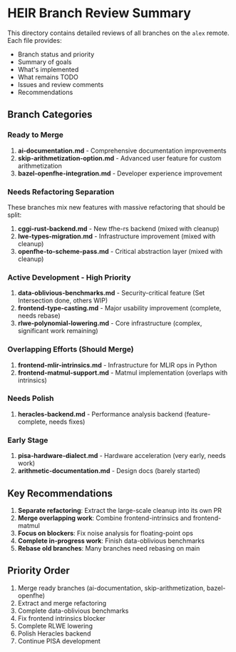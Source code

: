 # HEIR Branch Review Summary

This directory contains detailed reviews of all branches on the `alex` remote.
Each file provides:

- Branch status and priority
- Summary of goals
- What's implemented
- What remains TODO
- Issues and review comments
- Recommendations

## Branch Categories

### Ready to Merge

1. **ai-documentation.md** - Comprehensive documentation improvements
1. **skip-arithmetization-option.md** - Advanced user feature for custom
   arithmetization
1. **bazel-openfhe-integration.md** - Developer experience improvement

### Needs Refactoring Separation

These branches mix new features with massive refactoring that should be split:

1. **cggi-rust-backend.md** - New tfhe-rs backend (mixed with cleanup)
1. **lwe-types-migration.md** - Infrastructure improvement (mixed with cleanup)
1. **openfhe-to-scheme-pass.md** - Critical abstraction layer (mixed with
   cleanup)

### Active Development - High Priority

1. **data-oblivious-benchmarks.md** - Security-critical feature (Set
   Intersection done, others WIP)
1. **frontend-type-casting.md** - Major usability improvement (complete, needs
   rebase)
1. **rlwe-polynomial-lowering.md** - Core infrastructure (complex, significant
   work remaining)

### Overlapping Efforts (Should Merge)

1. **frontend-mlir-intrinsics.md** - Infrastructure for MLIR ops in Python
1. **frontend-matmul-support.md** - Matmul implementation (overlaps with
   intrinsics)

### Needs Polish

1. **heracles-backend.md** - Performance analysis backend (feature-complete,
   needs fixes)

### Early Stage

1. **pisa-hardware-dialect.md** - Hardware acceleration (very early, needs work)
1. **arithmetic-documentation.md** - Design docs (barely started)

## Key Recommendations

1. **Separate refactoring**: Extract the large-scale cleanup into its own PR
1. **Merge overlapping work**: Combine frontend-intrinsics and frontend-matmul
1. **Focus on blockers**: Fix noise analysis for floating-point ops
1. **Complete in-progress work**: Finish data-oblivious benchmarks
1. **Rebase old branches**: Many branches need rebasing on main

## Priority Order

1. Merge ready branches (ai-documentation, skip-arithmetization, bazel-openfhe)
1. Extract and merge refactoring
1. Complete data-oblivious benchmarks
1. Fix frontend intrinsics blocker
1. Complete RLWE lowering
1. Polish Heracles backend
1. Continue PISA development
